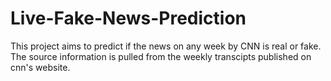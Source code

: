# Live-Fake-News-Prediction
This project aims to predict if the news on any week by CNN is real or fake. The source information is pulled from the weekly transcipts published on cnn's website.
